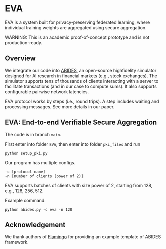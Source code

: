 # EVA

EVA is a system built for privacy-preserving federated learning, where individual training weights are aggregated using secure aggregation. 

WARNING: This is an academic proof-of-concept prototype and is not production-ready.

## Overview
We integrate our code into [ABIDES](https://github.com/jpmorganchase/abides-jpmc-public), an open-source highfidelity simulator designed for AI research in financial markets (e.g., stock exchanges). 
The simulator supports tens of thousands of clients interacting with a server to facilitate transactions (and in our case to compute sums). 
It also supports configurable pairwise network latencies.

EVA protocol works by steps (i.e., round trips). 
A step includes waiting and processing messages. 
See more details in our paper.

## EVA: End-to-end Verifiable Secure Aggregation
The code is in branch `main`.

First enter into folder `EVA`, then enter into folder `pki_files` and run
```
python setup_pki.py
```

Our program has multiple configs.
```
-c [protocol name] 
-n [number of clients (power of 2)]
```
EVA supports batches of clients with size power of 2, starting from 128,
e.g., 128, 256, 512.

Example command:
```
python abides.py -c eva -n 128
```

## Acknowledgement
We thank authors of [Flamingo](https://ieeexplore.ieee.org/stamp/stamp.jsp?tp=&arnumber=10179434) for providing an example template of ABIDES framework.

